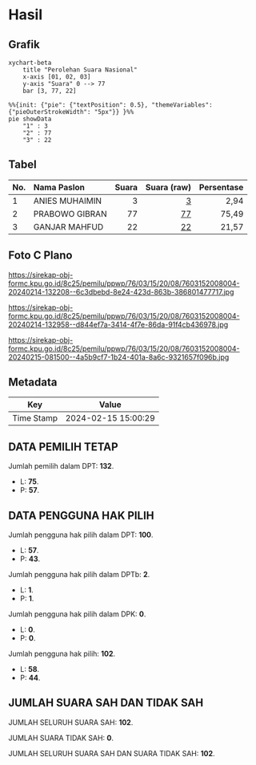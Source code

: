 # Hasil

## Grafik

```mermaid
xychart-beta
    title "Perolehan Suara Nasional"
    x-axis [01, 02, 03]
    y-axis "Suara" 0 --> 77
    bar [3, 77, 22]
```

```mermaid
%%{init: {"pie": {"textPosition": 0.5}, "themeVariables": {"pieOuterStrokeWidth": "5px"}} }%%
pie showData
    "1" : 3
    "2" : 77
    "3" : 22
```

## Tabel

| No. | Nama Paslon    | Suara | Suara (raw) | Persentase |
|:--- |:-------------- | -----:| -----------:| ----------:|
| 1   | ANIES MUHAIMIN | 3     | [3][p-1]    | 2,94       |
| 2   | PRABOWO GIBRAN | 77    | [77][p-2]   | 75,49      |
| 3   | GANJAR MAHFUD  | 22    | [22][p-3]   | 21,57      |


[p-1]: https://github.com/gigit-pemilu/pemilu-2024/blob/main/pilpres/hitung-suara/sub/76-sulawesi-barat/sub/03-mamasa/sub/15-rantebulahan-timur/sub/2008-salumokanan-utara/sub/004-tps/sub/paslon-1.txt
[p-2]: https://github.com/gigit-pemilu/pemilu-2024/blob/main/pilpres/hitung-suara/sub/76-sulawesi-barat/sub/03-mamasa/sub/15-rantebulahan-timur/sub/2008-salumokanan-utara/sub/004-tps/sub/paslon-2.txt
[p-3]: https://github.com/gigit-pemilu/pemilu-2024/blob/main/pilpres/hitung-suara/sub/76-sulawesi-barat/sub/03-mamasa/sub/15-rantebulahan-timur/sub/2008-salumokanan-utara/sub/004-tps/sub/paslon-3.txt

## Foto C Plano

https://sirekap-obj-formc.kpu.go.id/8c25/pemilu/ppwp/76/03/15/20/08/7603152008004-20240214-132208--6c3dbebd-8e24-423d-863b-386801477717.jpg

https://sirekap-obj-formc.kpu.go.id/8c25/pemilu/ppwp/76/03/15/20/08/7603152008004-20240214-132958--d844ef7a-3414-4f7e-86da-91f4cb436978.jpg

https://sirekap-obj-formc.kpu.go.id/8c25/pemilu/ppwp/76/03/15/20/08/7603152008004-20240215-081500--4a5b9cf7-1b24-401a-8a6c-9321657f096b.jpg


## Metadata

| Key        | Value               |
| ---------- | ------------------- |
| Time Stamp | 2024-02-15 15:00:29 |


## DATA PEMILIH TETAP

Jumlah pemilih dalam DPT: **132**.
 * L: **75**.
 * P: **57**.

## DATA PENGGUNA HAK PILIH

Jumlah pengguna hak pilih dalam DPT: **100**.
 * L: **57**.
 * P: **43**.

Jumlah pengguna hak pilih dalam DPTb: **2**.
 * L: **1**.
 * P: **1**.

Jumlah pengguna hak pilih dalam DPK: **0**.
 * L: **0**.
 * P: **0**.

Jumlah pengguna hak pilih: **102**.
 * L: **58**.
 * P: **44**.

## JUMLAH SUARA SAH DAN TIDAK SAH

JUMLAH SELURUH SUARA SAH: **102**.

JUMLAH SUARA TIDAK SAH: **0**.

JUMLAH SELURUH SUARA SAH DAN SUARA TIDAK SAH: **102**.


